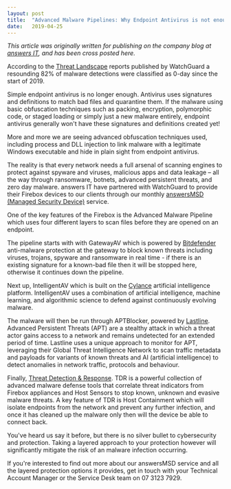```yaml
---
layout: post
title:  "Advanced Malware Pipelines: Why Endpoint Antivirus is not enough to protect your business"
date:   2019-04-25
---
```

*This article was originally written for publishing on the company blog at [answers IT](https://answersit.com.au), and has been cross posted here.*

According to the [Threat Landscape](https://www.secplicity.org/threat-landscape/?s=2019-01-01&e=2019-04-24&type=all&region=AU) reports published by WatchGuard a resounding 82% of malware detections were classified as 0-day since the start of 2019.

Simple endpoint antivirus is no longer enough. Antivirus uses signatures and definitions to match bad files and quarantine them. If the malware using basic obfuscation techniques such as packing, encryption, polymorphic code, or staged loading or simply just a new malware entirely, endpoint antivirus generally won't have these signatures and definitions created yet!

More and more we are seeing advanced obfuscation techniques used, including process and DLL injection to link malware with a legitimate Windows executable and hide in plain sight from endpoint antivirus.

The reality is that every network needs a full arsenal of scanning engines to protect against spyware and viruses, malicious apps and data leakage – all the way through ransomware, botnets, advanced persistent threats, and zero day malware. answers IT have partnered with WatchGuard to provide their Firebox devices to our clients through our monthly [answersMSD (Managed Security Device)](https://www.answersit.com.au/services/managed-security-devices/) service.

One of the key features of the Firebox is the Advanced Malware Pipeline which uses four different layers to scan files before they are opened on an endpoint.

The pipeline starts with with GatewayAV which is powered by [Bitdefender](https://www.bitdefender.com/) anti-malware protection at the gateway to block known threats including viruses, trojans, spyware and ransomware in real time - if there is an existing signature for a known-bad file then it will be stopped here, otherwise it continues down the pipeline.

Next up, IntelligentAV which is built on the [Cylance](https://www.cylance.com/) artificial intelligence platform. IntelligentAV uses a combination of artificial intelligence, machine learning, and algorithmic science to defend against continuously evolving malware.

The malware will then be run through APTBlocker, powered by [Lastline](http://www.lastline.com/). Advanced Persistent Threats (APT) are a stealthy attack in which a threat actor gains access to a network and remains undetected for an extended period of time. Lastline uses a unique approach to monitor for APT, leveraging their Global Threat Intelligence Network to scan traffic metadata and payloads for variants of known threats and AI (artificial intelligence) to detect anomalies in network traffic, protocols and behaviour.

Finally, [Threat Detection & Response](https://www.watchguard.com/wgrd-products/security-services/threat-detection-and-response). TDR is a powerful collection of advanced malware defense tools that correlate threat indicators from Firebox appliances and Host Sensors to stop known, unknown and evasive malware threats. A key feature of TDR is Host Containment which will isolate endpoints from the network and prevent any further infection, and once it has cleaned up the malware only then will the device be able to connect back.

You've heard us say it before, but there is no silver bullet to cybersecurity and protection. Taking a layered approach to your protection however will significantly mitigate the risk of an malware infection occurring.

If you're interested to find out more about our answersMSD service and all the layered protection options it provides, get in touch with your Technical Account Manager or the Service Desk team on 07 3123 7929.